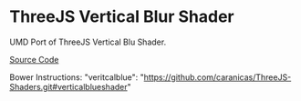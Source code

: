 ThreeJS Vertical Blur Shader
===============

UMD Port of ThreeJS Vertical Blu Shader.


[Source Code](https://github.com/mrdoob/three.js/blob/master/examples/js/shaders/VerticalBlurShader.js)


Bower Instructions:
"veritcalblue": "https://github.com/caranicas/ThreeJS-Shaders.git#verticalblueshader"
